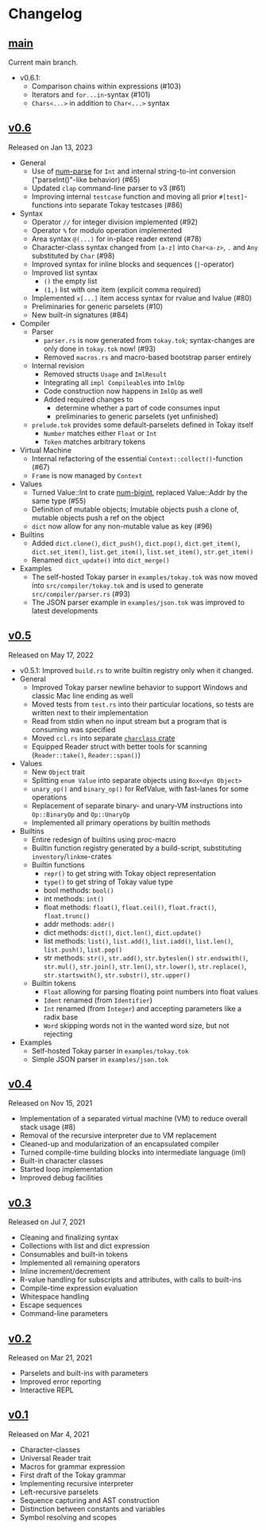 # Changelog

## [main]

Current main branch.

- v0.6.1:
  - Comparison chains within expressions (#103)
  - Iterators and `for...in`-syntax (#101)
  - `Chars<...>` in addition to `Char<...>` syntax

## [v0.6]

Released on Jan 13, 2023

- General
  - Use of [num-parse](https://crates.io/crates/num-parse) for `Int` and internal string-to-int conversion ("parseInt()"-like behavior) (#65)
  - Updated `clap` command-line parser to v3 (#61)
  - Improving internal `testcase` function and moving all prior `#[test]`-functions into separate Tokay testcases (#86)
- Syntax
  - Operator `//` for integer division implemented (#92)
  - Operator `%` for modulo operation implemented
  - Area syntax `@(...)` for in-place reader extend (#78)
  - Character-class syntax changed from `[a-z]` into `Char<a-z>`, `.` and `Any` substituted by `Char` (#98)
  - Improved syntax for inline blocks and sequences (`|`-operator)
  - Improved list syntax
    - `()` the empty list
    - `(1,)` list with one item (explicit comma required)
  - Implemented `x[...]` item access syntax for rvalue and lvalue (#80)
  - Preliminaries for generic parselets (#10)
  - New built-in signatures (#84)
- Compiler
  - Parser
    - `parser.rs` is now generated from `tokay.tok`; syntax-changes are only done in `tokay.tok` now! (#93)
    - Removed `macros.rs` and macro-based bootstrap parser entirely
  - Internal revision
    - Removed structs `Usage` and `ImlResult`
    - Integrating all `impl Compileable`s into `ImlOp`
    - Code construction now happens in `ImlOp` as well
    - Added required changes to
      - determine whether a part of code consumes input
      - preliminaries to generic parselets (yet unfinished)
  - `prelude.tok` provides some default-parselets defined in Tokay itself
    - `Number` matches either `Float` or `Int`
    - `Token` matches arbitrary tokens
- Virtual Machine
  - Internal refactoring of the essential `Context::collect()`-function (#67)
  - `Frame` is now managed by `Context`
- Values
  - Turned Value::Int to crate [num-bigint](https://crates.io/crates/num-bigint), replaced Value::Addr by the same type (#55)
  - Definition of mutable objects; Imutable objects push a clone of, mutable objects push a ref on the object
  - `dict` now allow for any non-mutable value as key (#96)
- Builtins
  - Added `dict.clone()`, `dict_push()`, `dict.pop()`, `dict.get_item()`, `dict.set_item()`, `list.get_item()`, `list.set_item()`, `str.get_item()`
  - Renamed `dict_update()` into `dict_merge()`
- Examples
  - The self-hosted Tokay parser in `examples/tokay.tok` was now moved into `src/compiler/tokay.tok` and is used to generate `src/compiler/parser.rs` (#93)
  - The JSON parser example in `examples/json.tok` was improved to latest developments

## [v0.5]

Released on May 17, 2022

- v0.5.1: Improved `build.rs` to write builtin registry only when it changed.
- General
  - Improved Tokay parser newline behavior to support Windows and classic Mac line ending as well
  - Moved tests from `test.rs` into their particular locations, so tests are written next to their implementation
  - Read from stdin when no input stream but a program that is consuming was specified
  - Moved `ccl.rs` into separate [`charclass` crate](https://crates.io/crates/charclass)
  - Equipped Reader struct with better tools for scanning (`Reader::take()`, `Reader::span()`)
- Values
  - New `Object` trait
  - Splitting `enum Value` into separate objects using `Box<dyn Object>`
  - `unary_op()` and `binary_op()` for RefValue, with fast-lanes for some operations
  - Replacement of separate binary- and unary-VM instructions into `Op::BinaryOp` and `Op::UnaryOp`
  - Implemented all primary operations by builtin methods
- Builtins
  - Entire redesign of builtins using proc-macro
  - Builtin function registry generated by a build-script, substituting `inventory`/`linkme`-crates
  - Builtin functions
    - `repr()` to get string with Tokay object representation
    - `type()` to get string of Tokay value type
    - bool methods: `bool()`
    - int methods: `int()`
    - float methods: `float()`, `float.ceil()`, `float.fract()`, `float.trunc()`
    - addr methods: `addr()`
    - dict methods: `dict()`, `dict.len()`, `dict.update()`
    - list methods: `list()`, `list.add()`, `list.iadd()`, `list.len()`, `list.push()`, `list.pop()`
    - str methods: `str()`, `str.add()`, `str.byteslen()` `str.endswith()`, `str.mul()`, `str.join()`, `str.len()`, `str.lower()`, `str.replace()`, `str.startswith()`, `str.substr()`, `str.upper()`
  - Builtin tokens
    - `Float` allowing for parsing floating point numbers into float values
    - `Ident` renamed (from `Identifier`)
    - `Int` renamed (from `Integer`) and accepting parameters like a radix base
    - `Word` skipping words not in the wanted word size, but not rejecting
- Examples
  - Self-hosted Tokay parser in `examples/tokay.tok`
  - Simple JSON parser in `examples/json.tok`


## [v0.4]

Released on Nov 15, 2021

- Implementation of a separated virtual machine (VM) to reduce overall stack usage (#8)
- Removal of the recursive interpreter due to VM replacement
- Cleaned-up and modularization of an encapsulated compiler
- Turned compile-time building blocks into intermediate language (iml)
- Built-in character classes
- Started loop implementation
- Improved debug facilities


## [v0.3]

Released on Jul 7, 2021

- Cleaning and finalizing syntax
- Collections with list and dict expression
- Consumables and built-in tokens
- Implemented all remaining operators
- Inline increment/decrement
- R-value handling for subscripts and attributes, with calls to built-ins
- Compile-time expression evaluation
- Whitespace handling
- Escape sequences
- Command-line parameters


## [v0.2]

Released on Mar 21, 2021

- Parselets and built-ins with parameters
- Improved error reporting
- Interactive REPL


## [v0.1]

Released on Mar 4, 2021

- Character-classes
- Universal Reader trait
- Macros for grammar expression
- First draft of the Tokay grammar
- Implementing recursive interpreter
- Left-recursive parselets
- Sequence capturing and AST construction
- Distinction between constants and variables
- Symbol resolving and scopes


[main]: https://github.com/tokay-lang/tokay/compare/v0.6...main
[v0.6]: https://github.com/tokay-lang/tokay/compare/v0.5...v0.6
[v0.5]: https://github.com/tokay-lang/tokay/compare/v0.4...v0.5
[v0.4]: https://github.com/tokay-lang/tokay/compare/v0.3...v0.4
[v0.3]: https://github.com/tokay-lang/tokay/compare/v0.2...v0.3
[v0.2]: https://github.com/tokay-lang/tokay/compare/v0.1...v0.2
[v0.1]: https://github.com/tokay-lang/tokay/compare/2d74215f4842d295371112a630d15ab03442cd1e...v0.1
